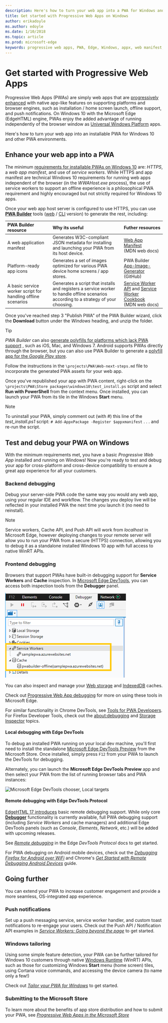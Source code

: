 ```yaml
---
description: Here's how to turn your web app into a PWA for Windows and other platforms
title: Get started with Progressive Web Apps on Windows
author: erikadoyle
ms.author: edoyle
ms.date: 1/10/2018
ms.topic: article
ms.prod: microsoft-edge
keywords: progressive web apps, PWA, Edge, Windows, appx, web manifest, DevTools
---
```


# Get started with Progressive Web Apps

Progressive Web Apps (PWAs) are simply web apps that are [progressively enhanced](https://en.wikipedia.org/wiki/Progressive_enhancement) with native app-like features on supporting platforms and browser engines, such as installation / home screen launch, offline support, and push notifications. On Windows 10 with the Microsoft Edge (EdgeHTML) engine, PWAs enjoy the added advantage of running independently of the browser window as [Universal Windows Platform](https://docs.microsoft.com/en-us/windows/uwp/get-started/whats-a-uwp) apps.

Here's how to turn your web app into an installable PWA for Windows 10 and other PWA environments.

## Enhance your web app into a PWA

The minimum [requirements for installable PWAs on Windows 10](../progressive-web-apps.md#requirements) are: *HTTPS*, a *web app manifest*, and use of *service workers*. While HTTPS and app manifest are technical Windows 10 requirements for running web apps independent of the browser (in the *WWAHost.exe* process), the use of service workers to support an offline experience is a philosophical PWA requirement and highly encouraged but not strictly required for Windows 10 apps.

Once your web app host server is configured to use HTTPS, you can use  [**PWA Builder**](http://docs.pwabuilder.com/) tools ([web](https://www.pwabuilder.com/generator) / [CLI](http://docs.pwabuilder.com/quickstart/quick-start-pwa-using-cli-tools/) version) to generate the rest, including:

PWA Builder resource | Why its useful| Futher resources
:--- | :-- | :----
A web application manifest | Generates W3C-compliant JSON metadata for installing and launching your PWA from its host device.  | [Web App Manifest](https://developer.mozilla.org/en-US/docs/Web/Manifest) <br /> (MDN web docs)
Platform-ready app icons | Generates a set of images optimized for various PWA device home screens / app stores.  | PWA Builder [App-Image-Generator](https://github.com/pwa-builder/App-Image-Generator/tree/master/AppImageGenerator/App_Data) <br /> (GitHub)
A basic service worker script for handling offline scenarios | Generates a script that installs and registers a service worker to handle offline scenarios according to a strategy of your choosing.   | [Service Worker API](https://developer.mozilla.org/en-US/docs/Web/API/Service_Worker_API)  and [Service Worker Cookbook](https://serviceworke.rs/) <br />(MDN web docs)

Once you've reached step 3 "Publish PWA" of the PWA Builder wizard, click the **Download** button under the *Windows* heading, and unzip the folder.

> [!TIP]
> *PWA Builder* can also [generate polyfills for platforms which lack PWA support](http://docs.pwabuilder.com/quickstart/quick-start-polyfills/) , such as iOS, Mac, and Windows 7. Android supports PWAs directly through the browser, but you can also use PWA Builder to generate a [polyfill app for the *Google Play* store](http://docs.pwabuilder.com/tools/how-to-package-android/). 

Follow the instructions in the `\projects\PWA\Web-next-steps.md` file to incorporate the generated PWA assets for your web app.

Once you've republished your app with PWA content, right-click on the `\projects\PWA\Store packages\windows10\test_install.ps` script and select **Run with PowerShell** from the context menu. Once installed, you can launch your PWA from its tile in the Windows **Start** menu.

> [!NOTE]
> To uninstall your PWA, simply comment out (with *#*) this line of the *test_install.ps1* script: 
> `# Add-AppxPackage -Register $appxmanifest`
> . . . and re-run the script.

## Test and debug your PWA on Windows

With the minimum requirements met, you have a basic *Progressive Web App* installed and running on Windows! Now you're ready to test and debug your app for cross-platform and cross-device compatibility to ensure a great app experience for all your customers.

### Backend debugging

Debug your server-side PWA code the same way you would any web app, using your regular IDE and workflow. The changes you deploy live will be reflected in your installed PWA the next time you launch it (no need to reinstall).

> [!NOTE]
> Service workers, Cache API, and Push API will work from *localhost* in Microsoft Edge, however deploying changes to your remote server will allow you to run your PWA from a secure (HTTPS) connection, allowing you to debug it as a standalone installed Windows 10 app with full access to native WinRT APIs.

### Frontend debugging

Browsers that support PWAs have built-in debugging support for **Service Workers** and **Cache** inspection. In [Microsoft Edge DevTools](https://docs.microsoft.com/en-us/microsoft-edge/devtools-guide), you can access both inspection tools from the **Debugger** panel.

![Edge DevTools Service Workers and Cache inspection](../devtools-guide/media/debugger_sw_and_cache.png)

You can also inspect and manage your [Web storage](../devtools-guide/debugger/web-storage.md) and [IndexedDB](../devtools-guide/debugger/indexeddb.md) caches.

Check out [Progressive Web App debugging](../devtools-guide/debugger/progressive-web-apps.md) for more on using these tools in Microsoft Edge.

For similar functionality in Chrome DevTools, see [Tools for PWA Developers](https://developers.google.com/web/ilt/pwa/tools-for-pwa-developers#simulate_mobile_devices). For Firefox Developer Tools, check out the [about:debugging](https://developer.mozilla.org/en-US/docs/Tools/about:debugging#Workers) and [Storage Inspector](https://developer.mozilla.org/en-US/docs/Tools/Storage_Inspector) topics.

#### Local debugging with Edge DevTools

To debug an installed PWA running on your local dev machine, you'll first need to install the standalone [Microsoft Edge DevTools Preview]() from the Microsoft Store. Once installed, simply press `F12` from your PWA to launch the DevTools for debugging.

Alternately, you can launch the **Microsoft Edge DevTools Preview** app and then select your PWA from the list of running browser tabs and PWA instances:

![Microsoft Edge DevTools chooser, Local targets](./media/.png)

#### Remote debugging with Edge DevTools Protocol

[EdgeHTML 17 introduces](../devtools-guide/whats-new.md) basic remote debugging support. While only core [**Debugger**](../devtools-guide/debugger.md) functionality is currently available, full PWA debugging support (including *Service Workers* and cache managers) and additional Edge DevTools panels (such as *Console*, *Elements*, *Network*, etc.) will be added with upcoming releases. 

See [*Remote debugging*](../devtools-protocol/clients/edge-devtools.md#remote-debugging) in the Edge *DevTools Protocol* docs to get started.

For PWA debugging on Android mobile devices, check out the [*Debugging Firefox for Android over WiFi*](https://developer.mozilla.org/en-US/docs/Tools/Remote_Debugging/Debugging_Firefox_for_Android_over_Wifi) and Chrome's [*Get Started with Remote Debugging Android Devices*](https://developers.google.com/web/tools/chrome-devtools/remote-debugging/) guide.

## Going further

You can extend your PWA to increase customer engagement and provide a more seamless, OS-integrated app experience.

### Push notifications

Set up a push messaging service, service worker handler, and custom toast notifications to re-engage your users. Check out the Push API / Notification API examples in [*Service Workers: Going beyond the page*](https://blogs.windows.com/msedgedev/2017/12/19/service-workers-going-beyond-page/#8mU5rebKOuTt5HwG.97) to get started.

### Windows tailoring

Using some simple feature detection, your PWA can be further tailored for Windows 10 customers through native [Windows Runtime](https://docs.microsoft.com/en-us/uwp/api/) (WinRT) APIs, such as those for customizing Windows **Start** menu (home screen) tiles, using Cortana voice commands, and accessing the device camera (to name only a few!)
 
Check out [*Tailor your PWA for Windows*](./windows-features.md) to get started.

### Submitting to the Microsoft Store

To learn more about the benefits of app store distribution and how to submit your PWA, see [*Progressive Web Apps in the Microsoft Store*](./microsoft-store.md)
